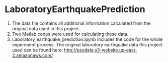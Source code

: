 # LaboratoryEarthquakePrediction
1. The data file contains all additional information calculated from the original data used in this project.
2. Two Matlab codes were used for calculating these data.
3. Laboratory_earthquake_prediction.ipynb includes the code for the whole experiment process.
The original laboratory earthquake data this project used can be found here: http://psudata.s3-website.us-east-2.amazonaws.com/
